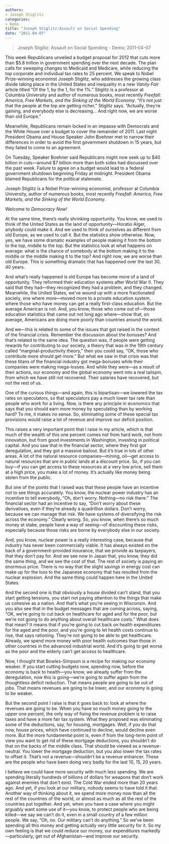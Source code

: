 ```yaml
---
authors: 
- Joseph Stiglitz
categories: 
- Demo
title: "Joseph Stiglitz:Assault on Social Spending"
date: "2011-04-07"
---
```

> Joseph Stiglitz: Assault on Social Spending - Demo; 2011-04-07

This week Republicans unveiled a budget proposal for 2012 that cuts more than \$5.8 trillion in government spending over the next decade. The plan calls for sweeping changes to Medicaid and Medicare, while reducing the top corporate and individual tax rates to 25 percent. We speak to Nobel Prize-winning economist Joseph Stiglitz, who addresses the growing class divide taking place in the United States and inequality in a new *Vanity Fair* article titled “Of the 1, by the 1, for the 1%.” Stiglitz is a professor at Columbia University and author of numerous books, most recently *Freefall: America, Free Markets, and the Sinking of the World Economy*. “It’s not just that the people at the top are getting richer,” Stiglitz says. “Actually, they’re gaining, and everybody else is decreasing... And right now, we are worse than old Europe.”

Meanwhile, Republicans remain locked in an impasse with Democrats and the White House over a budget to cover the remainder of 2011. Last night President Obama and House Speaker John Boehner met to narrow their differences in order to avoid the first government shutdown in 15 years, but they failed to come to an agreement.

On Tuesday, Speaker Boehner said Republicans might now seek up to \$40 billion in cuts—around \$7 billion more than both sides had discussed over the past week. Failure to agree on a budget would lead to a federal government shutdown beginning Friday at midnight. President Obama blamed Republicans for the political stalemate.

Joseph Stiglitz is a Nobel Prize-winning economist, professor at Columbia University, author of numerous books, most recently *Freefall: America, Free Markets, and the Sinking of the World Economy*.

Welcome to *Democracy Now!*

At the same time, there’s really shrinking opportunity. You know, we used to think of the United States as the land of opportunity—Horatio Alger, anybody could make it. And we used to think of ourselves as different from old Europe, as we used to call it. But the statistics show otherwise. Now, yes, we have some dramatic examples of people making it from the bottom to the top, middle to the top. But the statistics look at what happens on average: what is the chance of somebody at the bottom making it to the middle or the middle making it to the top? And right now, we are worse than old Europe. This is something dramatic that has happened over the last 30, 40 years.

And what’s really happened is old Europe has become more of a land of opportunity. They reformed their education systems after World War II. They said that they had—they recognized they had a problem, and they changed. Meanwhile, the United States, we’ve wound up with a more fractionated society, one where more—moved more to a private education system, where those who have money can get a really first-class education. But the average American is not. And, you know, those who come out of—those education statistics that came out not long ago where—show that, on average, Americans are doing more poorly than countries around the world.

And we—this is related to some of the issues that got raised in the context of the financial crisis. Remember the discussion about the bonuses? And that’s related to the same idea. The question was, if people were getting rewards for contributing to our society, a theory that was in the 19th century called “marginal-productivity theory,” then you could say, “OK, those who contribute more should get more.” But what we saw in that crisis was that these titans of the financial industry got mega-bonuses while their companies were making mega-losses. And while they were—as a result of their actions, our economy and the global economy went into a real tailspin, from which we have still not recovered. Their salaries have recovered, but not the rest of us.

One of the curious things—and again, this is bipartisan—we lowered the tax rates on speculators, so that speculators pay a much lower tax rate than people who work for a living. Now, is there any principle in economics that says that you should earn more money by speculating than by working hard? To me, it makes no sense. So, eliminating some of these special tax provisions would raise a lot of revenue and improve our deficit position.

This raises a very important point that I raise in my article, which is that much of the wealth of this one percent comes not from hard work, not from innovation, but from good investments in Washington, investing in political capital. And you saw that in the financial sector, where they first got deregulation, and they got a massive bailout. But it’s true in lots of other areas. A lot of the natural resource companies—mining, oil—get access to natural resources that are in public lands at a discount price. So, if you can buy—if you can get access to these resources at a very low price, sell them at a high price, you make a lot of money. It’s actually like money being stolen from the public.

But one of the points that I raised was that these people have an incentive not to see things accurately. You know, the nuclear power industry has an incentive to tell everybody, “Oh, don’t worry. Nothing—no risk there.” The financial sector had an incentive to say, “Don’t worry about these derivatives, even if they’re already a quadrillion dollars. Don’t worry, because we can manage that risk. We have systems of diversifying the risk across the economy.” Clearly wrong. So, you know, when there’s so much money at stake, people have a way of seeing—of discounting these risks, especially because those risks are borne by everybody else in our society.

And, you know, nuclear power is a really interesting case, because that industry has never been commercially viable. It has always existed on the back of a government-provided insurance, that we provide as taxpayers, that they don’t pay for. And we see now in Japan that, you know, they did the same thing, and we see the cost of that. The rest of society is paying an enormous price. There is no way that the slight savings in energy cost can make up for the loss to the Japanese economy that has resulted from the nuclear explosion. And the same thing could happen here in the United States.

And the second one is that obviously a house divided can’t stand, that you start getting tensions, you start not paying attention to the things that make us cohesive as a nation. And that’s what you’re seeing in Wisconsin. And you also see that in the budget messages that are coming across, saying, “OK, we’re going to cut back on healthcare for aged and for the poor, but we’re not going to do anything about overall healthcare costs.” What does that mean? It means that if you’re going to cut back on health expenditures for the aged and the poor, and you’re going to let health costs continue to rise, that says rationing. They’re not going to be able to get healthcare. Already, we spend more money with poor health outcomes than those in other countries in the advanced industrial world. And it’s going to get worse as the poor and the elderly can’t get access to healthcare.

Now, I thought that Bowles-Simpson is a recipe for making our economy weaker. If you start cutting budgets now, spending now, before the economy is back to health—you know, we already suffer from the deregulation, now this is going—we’re going to suffer again from the thoughtless deficit reduction. That means people are going to be out of jobs. That means revenues are going to be lower, and our economy is going to be weaker.

But the second point I raise is that it goes back to: look at where the revenues are going to be. When you have so much money going to the upper one percent, the only way of fixing the revenue problem is to raise taxes and have a more fair tax system. What they proposed was eliminating some of the deductions, say, for housing, mortgages. Well, if you do that now, house prices, which have continued to decline, would decline even more. But the more fundamental point is, even if from the long-term point of view you want to get rid of these mortgage deductions, you shouldn’t do that on the backs of the middle class. That should be viewed as a revenue-neutral. You lower the mortgage deduction, but you also lower the tax rates to offset it. That’s not a revenue—shouldn’t be a revenue enhancer. These are the people who have been doing very badly for the last 10, 15, 20 years.

I believe we could have more security with much less spending. We are spending literally hundreds of billions of dollars for weapons that don’t work against enemies that don’t exist. The Cold War ended more than 20 years ago. And yet, if you look at our military, nobody seems to have told it that. Another way of thinking about it, we spend more money now than all the rest of the countries of the world, or almost as much as all the rest of the countries put together. And yet, when you have a case where you might arguably want some use of it—you know, to protect people who are being killed—we say we can’t do it, even in a small country of a few million people. We say, “Oh, no. Our military can’t do anything.” So we’ve been spending all this money and getting actually very little security for it. So my own feeling is that we could reduce our money, our expenditures markedly—particularly, get out of Afghanistan—and improve our security.
